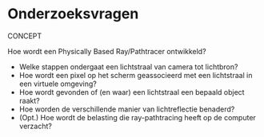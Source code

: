 # Onderzoeksvragen
CONCEPT

Hoe wordt een Physically Based Ray/Pathtracer ontwikkeld?

-   Welke stappen ondergaat een lichtstraal van camera tot lichtbron?
-   Hoe wordt een pixel op het scherm geassocieerd met een lichtstraal in een virtuele omgeving?
-   Hoe wordt gevonden of (en waar) een lichtstraal een bepaald object raakt?
-   Hoe worden de verschillende manier van lichtreflectie benaderd?
-   (Opt.) Hoe wordt de belasting die ray-pathtracing heeft op de computer verzacht?